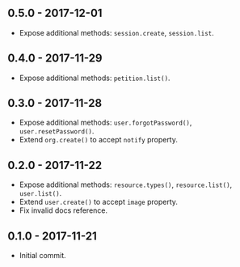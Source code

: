 ## 0.5.0 - 2017-12-01

* Expose additional methods: `session.create`, `session.list`.

## 0.4.0 - 2017-11-29

* Expose additional methods: `petition.list()`.

## 0.3.0 - 2017-11-28

* Expose additional methods: `user.forgotPassword()`, `user.resetPassword()`.
* Extend `org.create()` to accept `notify` property.

## 0.2.0 - 2017-11-22

* Expose additional methods: `resource.types()`, `resource.list()`, `user.list()`.
* Extend `user.create()` to accept `image` property.
* Fix invalid docs reference.

## 0.1.0 - 2017-11-21

* Initial commit.
